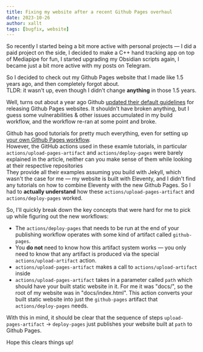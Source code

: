 ```yaml
---
title: Fixing my website after a recent Github Pages overhaul
date: 2023-10-26
author: xallt
tags: [bugfix, website]
---
```


So recently I started being a bit more active with personal projects &mdash; I did a paid project on the side, I decided to make a C++ hand tracking app on top of Mediapipe for fun, I started upgrading my Obsidian scripts again, I became just a bit more active with my posts on Telegram.

So I decided to check out my Github Pages website that I made like 1.5 years ago, and then completely forgot about. \
TLDR: it wasn't up, even though I didn't change **anything** in those 1.5 years.

Well, turns out about a year ago Github [updated their default guidelines](https://github.com/orgs/community/discussions/29250#discussioncomment-3384692) for releasing Github Pages websites. It shouldn't have broken anything, but I guess some vulnerabilities & other issues accumulated in my build workflow, and the workflow re-ran at some point and broke.


Github has good tutorials for pretty much everything, even for setting up [your own Github Pages workflow](https://docs.github.com/en/pages/getting-started-with-github-pages/using-custom-workflows-with-github-pages). \
However, the GitHub actions used in these examle tutorials, in particular `actions/upload-pages-artifact` and `actions/deploy-pages` were barely explained in the article, neither can you make sense of them while looking at their respective repositories \
They provide all their examples assuming you build with Jekyll, which wasn't the case for me &mdash; my website is built with Eleventy, and I didn't find any tutorials on how to combine Eleventy with the new Github Pages. So I had to **actually understand** how these `actions/upload-pages-artifact` and `actions/deploy-pages` worked.

So, I'll quickly break down the key concepts that were hard for me to pick up while figuring out the new workflows:

- The `actions/deploy-pages` that needs to be run at the end of your publishing workflow operates with some kind of artifact called `github-pages`. 
- You **do not** need to know how this artifact system works &mdash; you only need to know that any artifact is produced via the special `actions/upload-artifact` action. 
- `actions/upload-pages-artifact` makes a call to `actions/upload-artifact` inside
- `actions/upload-pages-artifact` takes in a parameter called `path` which should have your built static website in it. For me it was "docs/", so the root of my website was in "docs/index.html". This action converts your built static website into just the `github-pages` artifact that `actions/deploy-pages` needs.

With this in mind, it should be clear that the sequence of steps `upload-pages-artifact` -> `deploy-pages` just publishes your website built at `path` to Github Pages.

Hope this clears things up!
